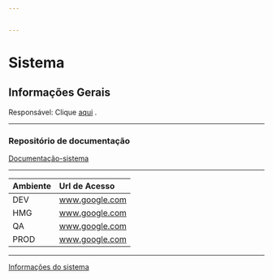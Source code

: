 ```yaml
---


---
```


<h1 id="sistema">Sistema</h1>
<h2 id="informações-gerais">Informações Gerais</h2>
<p>Responsável: Clique <a href="http://intranet.fnde.gov.br/tivirtual/index.php/cgdes/responsaveis-manutencao-e-projetos">aqui</a> .</p>
<hr>
<h3 id="repositório-de-documentação">Repositório de documentação</h3>
<p><a href="https://www.fnde.gov.br/repositorio/doc-sis/sistema">Documentação-sistema</a></p>
<hr>

<table>
<thead>
<tr>
<th align="left">Ambiente</th>
<th align="left">Url de Acesso</th>
</tr>
</thead>
<tbody>
<tr>
<td align="left">DEV</td>
<td align="left"><a href="https://www.google.com">www.google.com</a></td>
</tr>
<tr>
<td align="left">HMG</td>
<td align="left"><a href="https://www.google.com">www.google.com</a></td>
</tr>
<tr>
<td align="left">QA</td>
<td align="left"><a href="https://www.google.com">www.google.com</a></td>
</tr>
<tr>
<td align="left">PROD</td>
<td align="left"><a href="https://www.google.com">www.google.com</a></td>
</tr>
</tbody>
</table><hr>
<p><a href="https://github.com/TZNaso/template/blob/master/info_sistema.md">Informações do sistema</a></p>

